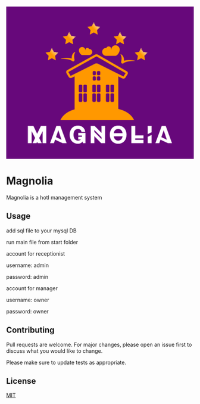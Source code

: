 ![logo](https://github.com/prosarahgamal/MagnoliaHotelMangementSystem/blob/master/src/images/logo.png)
# Magnolia

Magnolia is a hotl management system

## Usage
add sql file to your mysql DB

run main file from start folder

account for receptionist

username: admin

password: admin

account for manager

username: owner

password: owner

## Contributing
Pull requests are welcome. For major changes, please open an issue first to discuss what you would like to change.

Please make sure to update tests as appropriate.

## License
[MIT](https://choosealicense.com/licenses/mit/)